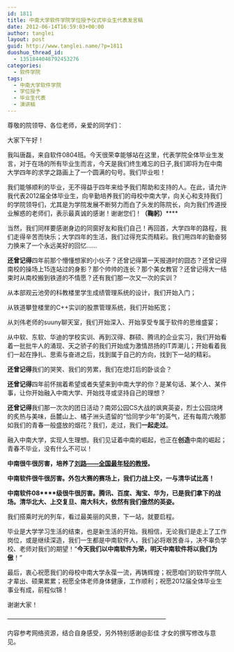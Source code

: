 ```yaml
---
id: 1811
title: 中南大学软件学院学位授予仪式毕业生代表发言稿
date: 2012-06-14T16:59:03+00:00
author: tanglei
layout: post
guid: http://www.tanglei.name/?p=1811
duoshuo_thread_id:
  - 1351844048792453276
categories:
  - 软件学院
tags:
  - 中南大学软件学院
  - 学位授予
  - 毕业生代表
  - 演讲稿
---
```

尊敬的院领导、各位老师，亲爱的同学们：

大家下午好！

我叫唐磊，来自软件0804班。今天很荣幸能够站在这里，代表学院全体毕业生发言，对于在场的所有毕业生而言，今天是我们终生难忘的日子,我们即将为在中南大学四年的求学之路画上了一个圆满的句号。我们毕业啦！

我们能够顺利的毕业，无不得益于四年来给予我们帮助和支持的人。在此，请允许我代表2012届全体毕业生，向辛勤培养我们的母校中南大学，向关心和支持我们的学院领导们，尤其是为学院发展不断努力而白了头发的陈院长，向为我们传道授业解惑的老师们，表示最真诚的感谢！谢谢您们！**（鞠躬）******

当然，我们同样要感谢身边的同窗好友和我们自己！再回首，大学四年的路程，我们走得辛苦而快乐；大学四年的生活，我们过得充实而精彩。我们用四年的勤奋努力换来了一个永远美好的回忆……

**还曾记得**四年前那个懵懂想家的小伙子？还曾记得第一天报道时的囧态？还曾记得南校的操场上15连站过的身影？那个帅帅的连长？那个美女教官？还曾记得大一结束时从南校搬到铁道的不情愿？还有我们那一次又一次的实训？

从本部观云池旁的科教楼里学生成绩管理系统的设计，我们开始入门；

从铁道攀登楼里的C++实训的股票管理系统，我们开始拓宽；

从刘伟老师的suuny聊天室，我们开始深入、开始享受专属于软件的思维盛宴；

从中软、东软、华迪的学校实训、再到汉得、群硕、腾讯的企业实习，我们开始看着一批批牛人的涌现、天之骄子的我们开始成为激情昂扬的IT弄潮儿；开始看着我们一起在挣扎、思索与奋进之后，找到属于自己的方向，找到下一站的精彩。

**还曾记得**我们的哭笑、我们的劳累，我们在熄灯后的卧谈会？

**还曾记得**四年前怀揣着希望或者失望来到中南大学的你？是某句话、某个人、某件事，让你开始融入中南大学、开始找寻或坚持自己的理想？

**还曾记得**我们那一次次的团日活动？南郊公园CS大战的飒爽英姿，烈士公园烧烤的炙热与美味，岳麓山上、橘子洲头遗留的“恰同学少年”的英气，还有每周六晚那如我们的青春一般盛放的烟花？我们，走过，我们**一起走过**。

融入中南大学，实现人生理想。我们见证着中南的崛起，也正在**创造**中南的崛起；青春不毕业，没有什么不可以！

**中南很牛很厉害，培养了[刘路——全国最年轻的教授](http://www.tanglei.name/the-yongest-professor-in-central-south-university/)。**

**中南软件很牛很厉害。外包大赛的赛场上，我们力战上交，一与清华试比高！** 

**中南软件08****级很牛很厉害。腾讯、百度、淘宝、华为，已是我们拿下的战场。清华北大、上交复旦、南大科大，依然有我们傲然的英姿。**

我们搭乘时光的列车，看过最美丽的风景，下一站，就要启程。

毕业是大学学习生活的结束，也是新生活的开始。我相信，无论我们是走上了工作岗位，或是继续深造，我们一生都是中南软件人，我们必将艰苦奋斗，决不辜负学校、老师对我们的期望！“**今天我们以中南软件为荣，明天中南软件将以我们为傲**！”

最后，衷心祝愿我们的母校中南大学永葆一流，再铸辉煌；祝愿咱们的软件学院人才辈出、硕果累累；祝愿全体老师身体健康，工作顺利；祝愿2012届全体毕业生事业有成，前程似锦！

谢谢大家！

&#8212;&#8212;&#8212;&#8212;&#8212;&#8212;&#8212;&#8212;&#8212;&#8212;&#8212;&#8212;&#8212;&#8212;&#8212;&#8212;&#8212;&#8212;&#8212;&#8212;&#8212;&#8212;&#8212;&#8212;&#8212;&#8212;

内容参考网络资源，结合自身感受，另外特别感谢@彭佳 才女的撰写修改与意见。

